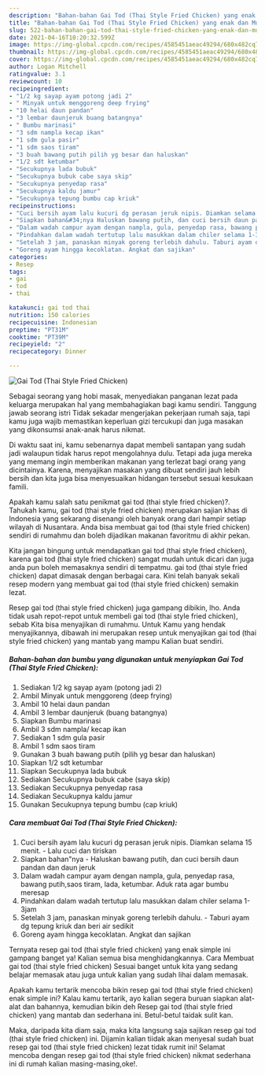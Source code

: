 ```yaml
---
description: "Bahan-bahan Gai Tod (Thai Style Fried Chicken) yang enak dan Mudah Dibuat"
title: "Bahan-bahan Gai Tod (Thai Style Fried Chicken) yang enak dan Mudah Dibuat"
slug: 522-bahan-bahan-gai-tod-thai-style-fried-chicken-yang-enak-dan-mudah-dibuat
date: 2021-04-16T10:20:32.599Z
image: https://img-global.cpcdn.com/recipes/4585451aeac49294/680x482cq70/gai-tod-thai-style-fried-chicken-foto-resep-utama.jpg
thumbnail: https://img-global.cpcdn.com/recipes/4585451aeac49294/680x482cq70/gai-tod-thai-style-fried-chicken-foto-resep-utama.jpg
cover: https://img-global.cpcdn.com/recipes/4585451aeac49294/680x482cq70/gai-tod-thai-style-fried-chicken-foto-resep-utama.jpg
author: Logan Mitchell
ratingvalue: 3.1
reviewcount: 10
recipeingredient:
- "1/2 kg sayap ayam potong jadi 2"
- " Minyak untuk menggoreng deep frying"
- "10 helai daun pandan"
- "3 lembar daunjeruk buang batangnya"
- " Bumbu marinasi"
- "3 sdm nampla kecap ikan"
- "1 sdm gula pasir"
- "1 sdm saos tiram"
- "3 buah bawang putih pilih yg besar dan haluskan"
- "1/2 sdt ketumbar"
- "Secukupnya lada bubuk"
- "Secukupnya bubuk cabe saya skip"
- "Secukupnya penyedap rasa"
- "Secukupnya kaldu jamur"
- "Secukupnya tepung bumbu cap kriuk"
recipeinstructions:
- "Cuci bersih ayam lalu kucuri dg perasan jeruk nipis. Diamkan selama 15 menit. Lalu cuci dan tiriskan"
- "Siapkan bahan&#34;nya Haluskan bawang putih, dan cuci bersih daun pandan dan daun jeruk"
- "Dalam wadah campur ayam dengan nampla, gula, penyedap rasa, bawang putih,saos tiram, lada, ketumbar. Aduk rata agar bumbu meresap"
- "Pindahkan dalam wadah tertutup lalu masukkan dalam chiler selama 1-3jam"
- "Setelah 3 jam, panaskan minyak goreng terlebih dahulu. Taburi ayam dg tepung kriuk dan beri air sedikit"
- "Goreng ayam hingga kecoklatan. Angkat dan sajikan"
categories:
- Resep
tags:
- gai
- tod
- thai

katakunci: gai tod thai 
nutrition: 150 calories
recipecuisine: Indonesian
preptime: "PT31M"
cooktime: "PT39M"
recipeyield: "2"
recipecategory: Dinner

---
```



![Gai Tod (Thai Style Fried Chicken)](https://img-global.cpcdn.com/recipes/4585451aeac49294/680x482cq70/gai-tod-thai-style-fried-chicken-foto-resep-utama.jpg)

Sebagai seorang yang hobi masak, menyediakan panganan lezat pada keluarga merupakan hal yang membahagiakan bagi kamu sendiri. Tanggung jawab seorang istri Tidak sekadar mengerjakan pekerjaan rumah saja, tapi kamu juga wajib memastikan keperluan gizi tercukupi dan juga masakan yang dikonsumsi anak-anak harus nikmat.

Di waktu  saat ini, kamu sebenarnya dapat membeli santapan yang sudah jadi walaupun tidak harus repot mengolahnya dulu. Tetapi ada juga mereka yang memang ingin memberikan makanan yang terlezat bagi orang yang dicintainya. Karena, menyajikan masakan yang dibuat sendiri jauh lebih bersih dan kita juga bisa menyesuaikan hidangan tersebut sesuai kesukaan famili. 



Apakah kamu salah satu penikmat gai tod (thai style fried chicken)?. Tahukah kamu, gai tod (thai style fried chicken) merupakan sajian khas di Indonesia yang sekarang disenangi oleh banyak orang dari hampir setiap wilayah di Nusantara. Anda bisa membuat gai tod (thai style fried chicken) sendiri di rumahmu dan boleh dijadikan makanan favoritmu di akhir pekan.

Kita jangan bingung untuk mendapatkan gai tod (thai style fried chicken), karena gai tod (thai style fried chicken) sangat mudah untuk dicari dan juga anda pun boleh memasaknya sendiri di tempatmu. gai tod (thai style fried chicken) dapat dimasak dengan berbagai cara. Kini telah banyak sekali resep modern yang membuat gai tod (thai style fried chicken) semakin lezat.

Resep gai tod (thai style fried chicken) juga gampang dibikin, lho. Anda tidak usah repot-repot untuk membeli gai tod (thai style fried chicken), sebab Kita bisa menyajikan di rumahmu. Untuk Kamu yang hendak menyajikannya, dibawah ini merupakan resep untuk menyajikan gai tod (thai style fried chicken) yang mantab yang mampu Kalian buat sendiri.

<!--inarticleads1-->

##### Bahan-bahan dan bumbu yang digunakan untuk menyiapkan Gai Tod (Thai Style Fried Chicken):

1. Sediakan 1/2 kg sayap ayam (potong jadi 2)
1. Ambil  Minyak untuk menggoreng (deep frying)
1. Ambil 10 helai daun pandan
1. Ambil 3 lembar daunjeruk (buang batangnya)
1. Siapkan  Bumbu marinasi
1. Ambil 3 sdm nampla/ kecap ikan
1. Sediakan 1 sdm gula pasir
1. Ambil 1 sdm saos tiram
1. Gunakan 3 buah bawang putih (pilih yg besar dan haluskan)
1. Siapkan 1/2 sdt ketumbar
1. Siapkan Secukupnya lada bubuk
1. Sediakan Secukupnya bubuk cabe (saya skip)
1. Sediakan Secukupnya penyedap rasa
1. Sediakan Secukupnya kaldu jamur
1. Gunakan Secukupnya tepung bumbu (cap kriuk)




<!--inarticleads2-->

##### Cara membuat Gai Tod (Thai Style Fried Chicken):

1. Cuci bersih ayam lalu kucuri dg perasan jeruk nipis. Diamkan selama 15 menit. - Lalu cuci dan tiriskan
1. Siapkan bahan&#34;nya - Haluskan bawang putih, dan cuci bersih daun pandan dan daun jeruk
1. Dalam wadah campur ayam dengan nampla, gula, penyedap rasa, bawang putih,saos tiram, lada, ketumbar. Aduk rata agar bumbu meresap
1. Pindahkan dalam wadah tertutup lalu masukkan dalam chiler selama 1-3jam
1. Setelah 3 jam, panaskan minyak goreng terlebih dahulu. - Taburi ayam dg tepung kriuk dan beri air sedikit
1. Goreng ayam hingga kecoklatan. Angkat dan sajikan




Ternyata resep gai tod (thai style fried chicken) yang enak simple ini gampang banget ya! Kalian semua bisa menghidangkannya. Cara Membuat gai tod (thai style fried chicken) Sesuai banget untuk kita yang sedang belajar memasak atau juga untuk kalian yang sudah lihai dalam memasak.

Apakah kamu tertarik mencoba bikin resep gai tod (thai style fried chicken) enak simple ini? Kalau kamu tertarik, ayo kalian segera buruan siapkan alat-alat dan bahannya, kemudian bikin deh Resep gai tod (thai style fried chicken) yang mantab dan sederhana ini. Betul-betul taidak sulit kan. 

Maka, daripada kita diam saja, maka kita langsung saja sajikan resep gai tod (thai style fried chicken) ini. Dijamin kalian tiidak akan menyesal sudah buat resep gai tod (thai style fried chicken) lezat tidak rumit ini! Selamat mencoba dengan resep gai tod (thai style fried chicken) nikmat sederhana ini di rumah kalian masing-masing,oke!.

